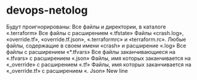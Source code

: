 # devops-netolog
Будут проигнорированы:
Все файлы и директории, в каталоге «.terraform»
Все файлы с расширением «.tfstate»
Файлы «crash.log», «override.tf», «override.tf.json», «.terraformrc» и «terraform.rc».
Любые файлы, содержащие в своем имени «crash» и расширение «.log»
Все файлы с расширением «*.tfvars»
Все файлы заканчивающиеся на «.tfvars» с расширением «.json»
Файлы, имя которых заканчивается на «_override» с расширением «.tf»
Файлы, имя которых заканчивается на «_override.tf» с расширением «. Json»
New line

